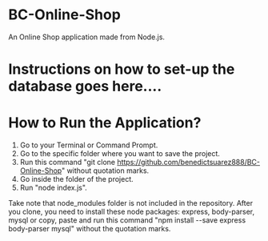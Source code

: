 # BC-Online-Shop
An Online Shop application made from Node.js.

# Instructions on how to set-up the database goes here....

# How to Run the Application?
1. Go to your Terminal or Command Prompt.
2. Go to the specific folder where you want to save the project.
4. Run this command "git clone https://github.com/benedictsuarez888/BC-Online-Shop" without quotation marks.
5. Go inside the folder of the project.
6. Run "node index.js".

Take note that node_modules folder is not included in the repository. After you clone, you need to install these node packages: express, body-parser, mysql or copy, paste and run this command "npm install --save express body-parser mysql" without the quotation marks.

